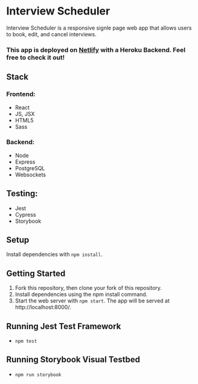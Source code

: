 # Interview Scheduler

Interview Scheduler is a responsive signle page web app that allows users to book, edit, and cancel interviews. 

### This app is deployed on [Netlify](https://interviewscheduler-lhl.netlify.app/) with a Heroku Backend. Feel free to check it out!

## Stack

### Frontend:
- React
- JS, JSX
- HTML5
- Sass

### Backend:
- Node
- Express 
- PostgreSQL
- Websockets

## Testing:
- Jest
- Cypress
- Storybook

## Setup

Install dependencies with `npm install`.

## Getting Started
1. Fork this repository, then clone your fork of this repository.
2. Install dependencies using the npm install command.
3. Start the web server with `npm start`. The app will be served at http://localhost:8000/.

## Running Jest Test Framework
- `npm test`

## Running Storybook Visual Testbed
- `npm run storybook`
